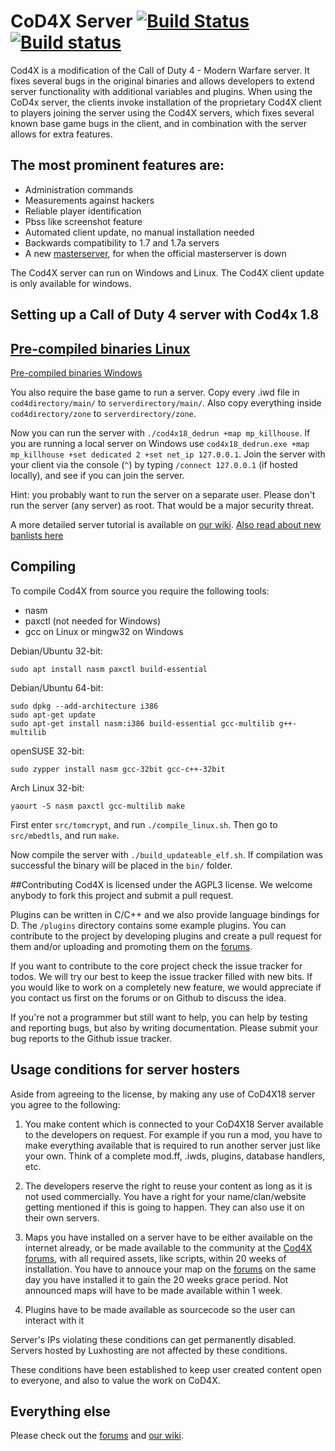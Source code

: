 # CoD4X Server [![Build Status](https://travis-ci.org/callofduty4x/CoD4x_Server.svg?branch=master)](https://travis-ci.org/callofduty4x/CoD4x_Server) [![Build status](https://ci.appveyor.com/api/projects/status/oalrrpp4j49iqdgy?svg=true)](https://ci.appveyor.com/project/D4edalus/cod4x-server)
Cod4X is a modification of the Call of Duty 4 - Modern Warfare server. It fixes several bugs in the original binaries and allows developers to extend server functionality with additional variables and plugins. When using the CoD4x server, the clients invoke  installation of the proprietary Cod4X client to players joining the server using the Cod4X servers, which fixes several known base game bugs in the client, and in combination with the server allows for extra features.

## The most prominent features are:
* Administration commands
* Measurements against hackers
* Reliable player identification
* Pbss like screenshot feature
* Automated client update, no manual installation needed
* Backwards compatibility to 1.7 and 1.7a servers
* A new [masterserver](http://cod4master.cod4x.me/), for when the official masterserver is down

The Cod4X server can run on Windows and Linux. 
The Cod4X client update is only available for windows.

## Setting up a Call of Duty 4 server with Cod4x 1.8
[Pre-compiled binaries Linux](https://cod4x.me/downloads/cod4x_server-linux.zip)
-
[Pre-compiled binaries Windows](https://cod4x.me/downloads/cod4x_server-windows.zip)

You also require the base game to run a server. Copy every .iwd file in `cod4directory/main/` to `serverdirectory/main/`.
Also copy everything inside `cod4directory/zone` to `serverdirectory/zone`.

Now you can run the server with `./cod4x18_dedrun +map mp_killhouse`. If you are running a local server on Windows use `cod4x18_dedrun.exe +map mp_killhouse +set dedicated 2 +set net_ip 127.0.0.1`. Join the server with your client via the console (`^`) by typing `/connect 127.0.0.1` (if hosted locally), and see if you can join the server.

Hint: you probably want to run the server on a separate user. Please don't run the server (any server) as root. That would be a major security threat.

A more detailed server tutorial is available on [our wiki](https://github.com/D4edalus/CoD4x_Server/wiki/Server-setup).
[Also read about new banlists here](https://github.com/callofduty4x/CoD4x_Server/wiki/Banlists-in-version-15.9--and-other-changes)

## Compiling
To compile Cod4X from source you require the following tools:
- nasm
- paxctl (not needed for Windows)
- gcc on Linux or mingw32 on Windows

Debian/Ubuntu 32-bit:
```
sudo apt install nasm paxctl build-essential
```

Debian/Ubuntu 64-bit:
```
sudo dpkg --add-architecture i386
sudo apt-get update
sudo apt-get install nasm:i386 build-essential gcc-multilib g++-multilib
```

openSUSE 32-bit: 
```
sudo zypper install nasm gcc-32bit gcc-c++-32bit
```
 
Arch Linux 32-bit:
```
yaourt -S nasm paxctl gcc-multilib make
```

First enter `src/tomcrypt`, and run `./compile_linux.sh`. Then go to `src/mbedtls`, and run `make`.

Now compile the server with `./build_updateable_elf.sh`.
If compilation was successful the binary will be placed in the `bin/` folder.

##Contributing
Cod4X is licensed under the AGPL3 license. We welcome anybody to fork this project and submit a pull request.

Plugins can be written in C/C++ and we also provide language bindings for D. The `/plugins` directory contains some example plugins. You can contribute to the project by developing plugins and create a pull request for them and/or uploading and promoting them on the [forums](https://cod4x.me/forum/forum-17.html).

If you want to contribute to the core project check the issue tracker for todos. We will try our best to keep the issue tracker filled with new bits.
If you would like to work on a completely new feature, we would appreciate if you contact us first on the forums or on Github to discuss the idea.

If you're not a programmer but still want to help, you can help by testing and reporting bugs, but also by writing documentation. Please submit your bug reports to the Github issue tracker.

## Usage conditions for server hosters
Aside from agreeing to the license, by making any use of CoD4X18 server you agree to the following:

1. You make content which is connected to your CoD4X18 Server available to the developers on request. For example if you run a mod, you have to make everything available that is required to run another server just like your own. Think of a complete mod.ff, .iwds, plugins, database handlers, etc.

2. The developers reserve the right to reuse your content as long as it is not used commercially. You have a right for your name/clan/website getting mentioned if this is going to happen.
They can also use it on their own servers.

3. Maps you have installed on a server have to be either available on the internet already, or be made available to the community at the [Cod4X forums](https://cod4x.me/forum/forum-24.html), with all required assets, like scripts, within 20 weeks of installation. You have to annouce your map on the [forums](https://cod4x.me/forum/) on the same day you have installed it to gain the 20 weeks grace period. Not announced maps will have to be made available within 1 week.

4. Plugins have to be made available as sourcecode so the user can interact with it

Server's IPs violating these conditions can get permanently disabled.
Servers hosted by Luxhosting are not affected by these conditions.

These conditions have been established to keep user created content open to everyone, and also to value the work on CoD4X.

## Everything else
Please check out the [forums](https://cod4x.me) and [our wiki](https://github.com/D4edalus/CoD4x_Server/wiki).
